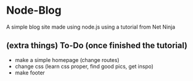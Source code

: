 
# Node-Blog

A simple blog site made using node.js using a tutorial from Net Ninja


## (extra things) To-Do (once finished the tutorial)

- make a simple homepage (change routes)
- change css (learn css proper, find good pics, get inspo)
- make footer